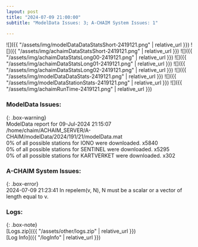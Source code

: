 ```yaml
---
layout: post
title: "2024-07-09 21:00:00"
subtitle: "ModelData Issues: 3; A-CHAIM System Issues: 1"

---
```


![]({{ "/assets/img/modelDataDataStatsShort-2419121.png" | relative_url }})
![]({{ "/assets/img/achaimDataStatsShort-2419121.png" | relative_url }})
![]({{ "/assets/img/achaimDataStatsLong00-2419121.png" | relative_url }})
![]({{ "/assets/img/achaimDataStatsLong01-2419121.png" | relative_url }})
![]({{ "/assets/img/achaimDataStatsLong02-2419121.png" | relative_url }})
![]({{ "/assets/img/modelDataDataStats-2419121.png" | relative_url }})
![]({{ "/assets/img/modelDataStationStats-2419121.png" | relative_url }})
![]({{ "/assets/img/achaimRunTime-2419121.png" | relative_url }})


### ModelData Issues:  
  
{: .box-warning}  
 ModelData report for 09-Jul-2024 21:15:07   
 /home/chaim/ACHAIM_SERVER/A-CHAIM/modelData/2024/191/21/modelData.mat   
 0% of all possible stations for IONO were downloaded. x5840   
 0% of all possible stations for SENTINEL were downloaded. x5295   
 0% of all possible stations for KARTVERKET were downloaded. x302   
  
### A-CHAIM System Issues:  
  
{: .box-error}  
2024-07-09 21:23:41 In repelem(v, N), N must be a scalar or a vector of length equal to v.  

### Logs:  
  
{: .box-note}  
[Logs.zip]({{ "/assets/other/logs.zip" | relative_url }})  
[Log Info]({{ "/logInfo" | relative_url }})  
